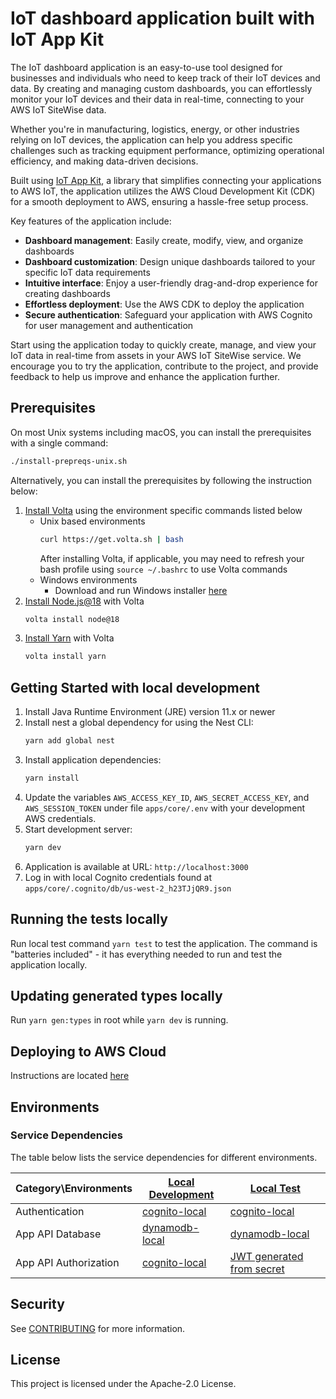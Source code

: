 # IoT dashboard application built with IoT App Kit

The IoT dashboard application is an easy-to-use tool designed for businesses and individuals who need to keep track of their IoT devices and data. By creating and managing custom dashboards, you can effortlessly monitor your IoT devices and their data in real-time, connecting to your AWS IoT SiteWise data.

Whether you're in manufacturing, logistics, energy, or other industries relying on IoT devices, the application can help you address specific challenges such as tracking equipment performance, optimizing operational efficiency, and making data-driven decisions.

Built using [IoT App Kit](https://github.com/awslabs/iot-app-kit), a library that simplifies connecting your applications to AWS IoT, the application utilizes the AWS Cloud Development Kit (CDK) for a smooth deployment to AWS, ensuring a hassle-free setup process.

Key features of the application include:
- **Dashboard management**: Easily create, modify, view, and organize dashboards
- **Dashboard customization**: Design unique dashboards tailored to your specific IoT data requirements
- **Intuitive interface**: Enjoy a user-friendly drag-and-drop experience for creating dashboards
- **Effortless deployment**: Use the AWS CDK to deploy the application
- **Secure authentication**: Safeguard your application with AWS Cognito for user management and authentication

Start using the application today to quickly create, manage, and view your IoT data in real-time from assets in your AWS IoT SiteWise service. We encourage you to try the application, contribute to the project, and provide feedback to help us improve and enhance the application further.

## Prerequisites

On most Unix systems including macOS, you can install the prerequisites with a single command:
```sh
./install-prepreqs-unix.sh
```

Alternatively, you can install the prerequisites by following the instruction below:

1. [Install Volta](https://docs.volta.sh/guide/getting-started) using the environment specific commands listed below
   * Unix based environments
      ```sh
      curl https://get.volta.sh | bash
      ```
      After installing Volta, if applicable, you may need to refresh your bash profile using `source ~/.bashrc` to use Volta commands
   * Windows environments
      * Download and run Windows installer [here](https://docs.volta.sh/guide/getting-started)
1. [Install Node.js@18](https://docs.volta.sh/guide/#features) with Volta
   ```sh
   volta install node@18
   ```
1. [Install Yarn](https://docs.volta.sh/guide/#features) with Volta 
   ```sh
   volta install yarn
   ```

## Getting Started with local development

1. Install Java Runtime Environment (JRE) version 11.x or newer
1. Install nest a global dependency for using the Nest CLI:
   ```sh
   yarn add global nest
   ```
1. Install application dependencies:
   ```sh
   yarn install
   ```
1. Update the variables `AWS_ACCESS_KEY_ID`, `AWS_SECRET_ACCESS_KEY`, and `AWS_SESSION_TOKEN` under file `apps/core/.env` with your development AWS credentials.
1. Start development server:
   ```sh
   yarn dev
   ```
1. Application is available at URL: `http://localhost:3000`
1. Log in with local Cognito credentials found at `apps/core/.cognito/db/us-west-2_h23TJjQR9.json`

## Running the tests locally

Run local test command `yarn test` to test the application. The command is "batteries included" - it has everything needed to run and test the application locally.

## Updating generated types locally

Run `yarn gen:types` in root while `yarn dev` is running.

## Deploying to AWS Cloud

Instructions are located [here](https://github.com/awslabs/iot-application/blob/main/deploymentguide/README.md)

## Environments

### Service Dependencies

The table below lists the service dependencies for different environments.

| Category\Environments | [Local Development](#getting-started-with-local-development)   | [Local Test](#running-the-tests-locally)                              |
| --------------------- | -------------------------------------------------------------- | --------------------------------------------------------------------- |
| Authentication        | [cognito-local](https://www.npmjs.com/package/cognito-local)   | [cognito-local](https://www.npmjs.com/package/cognito-local)          |
| App API Database      | [dynamodb-local](https://www.npmjs.com/package/dynamodb-local) | [dynamodb-local](https://www.npmjs.com/package/dynamodb-local)        |
| App API Authorization | [cognito-local](https://www.npmjs.com/package/cognito-local)   | [JWT generated from secret](./apps/core/src/testing/jwt-generator.ts) |

## Security

See [CONTRIBUTING](CONTRIBUTING.md#security-issue-notifications) for more information.

## License

This project is licensed under the Apache-2.0 License.